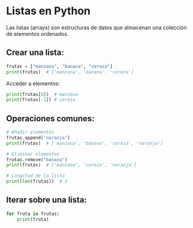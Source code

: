 
# Listas en Python

Las listas (arrays) son estructuras de datos que almacenan una colección de elementos ordenados.

## Crear una lista:
```python
frutas = ["manzana", "banana", "cereza"]
print(frutas)  # ['manzana', 'banana', 'cereza']
````
Acceder a elementos:
```python
print(frutas[0])  # manzana
print(frutas[-1]) # cereza
````
## Operaciones comunes:
```python
# Añadir elementos
frutas.append("naranja")
print(frutas)  # ['manzana', 'banana', 'cereza', 'naranja']

# Eliminar elementos
frutas.remove("banana")
print(frutas)  # ['manzana', 'cereza', 'naranja']

# Longitud de la lista
print(len(frutas))  # 3
````
## Iterar sobre una lista:
```python
for fruta in frutas:
    print(fruta)
````
